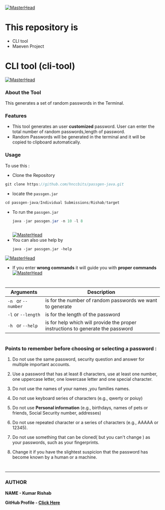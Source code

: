 [![MasterHead](https://github.com/rishab0902/passgen-java/blob/master/Individual%20Submissions/Rishab/Passgen-java.jpg?raw=true)](https://username.github.io)

# This repository is 
 - CLI tool
 - Maeven Project
#

# CLI tool **(cli-tool)**

[![MasterHead](https://github.com/rishab0902/passgen-java/blob/master/Individual%20Submissions/Rishab/markdown1.png?raw=true)](https://username.github.io)


### About the Tool
This generates a set of random passwords in the Terminal.


### Features
 - This tool generates an user **customized** password. User can enter the total number of random passwords,length of password.
 - Random Passwords will be generated in the terminal and it will be copied to clipboard automatically.
 

### Usage
 To use this :
  - Clone the Repository
  ```java
  git clone https://github.com/hnccbits/passgen-java.git
  ```
  - locate the `passgen.jar`
  ```java
  cd passgen-java/Individual Submissions/Rishab/target
  ```
- To run the `passgen.jar`
  ```java
  java -jar passgen.jar -n 10 -l 8
   

  ```
  [![MasterHead](https://github.com/rishab0902/passgen-java/blob/master/Individual%20Submissions/Rishab/markdown2.png?raw=true)](https://username.github.io)
- You can also use help by 
  ```
  java -jar passgen.jar -help

[![MasterHead](https://github.com/rishab0902/passgen-java/blob/master/Individual%20Submissions/Rishab/markdownhelp.png?raw=true)](https://username.github.io)
- If you enter **wrong commands** it will guide you with **proper commands**
[![MasterHead](https://github.com/rishab0902/passgen-java/blob/master/Individual%20Submissions/Rishab/markdownright.png?raw=true)](https://username.github.io)


 
 
 # 
 
| Arguments            |       Description                                                                                  |
| ---------------------|----------------------------------------------------------------------------------------------------| 
|`-n ` or `--number ` | is for the number of random passwords we want to generate |  
|`-l` or `--length` | is for the length of the password |
|`-h ` or `--help `  | is for help which will provide the proper instructions to generate the password|



#



### Points to remember before choosing or selecting a password :
1. Do not use the same password, security question and answer for multiple important accounts.
2. Use a password that has at least 8 characters, use at least one number, one uppercase letter, one lowercase letter and one special character.
3. Do not use the names of your names ,you families names.
4. Do not use keyboard series of characters (e.g., qwerty or poiuy)
5. Do not use **Personal information** (e.g., birthdays, names of pets or friends, Social Security number, addresses)
6. Do not use repeated character or a series of characters (e.g., AAAAA or 12345).

7. Do not use something that can be cloned( but you can't change ) as your passwords, such as your fingerprints.

8. Change it if you have the slightest suspicion that the password has become known by a human or a machine. 


#


# 
-----------------------------------------------------------------------------------------------------------------------------------------------------------------
### AUTHOR
**NAME - Kumar Rishab**

**GitHub Profile - [Click Here](https://github.com/rishab0902)**
